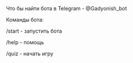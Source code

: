 Что бы найти бота в Telegram - @Gadyonish_bot

Команды бота:

/start - запустить бота

/help - помощь

/quiz - начать игру
